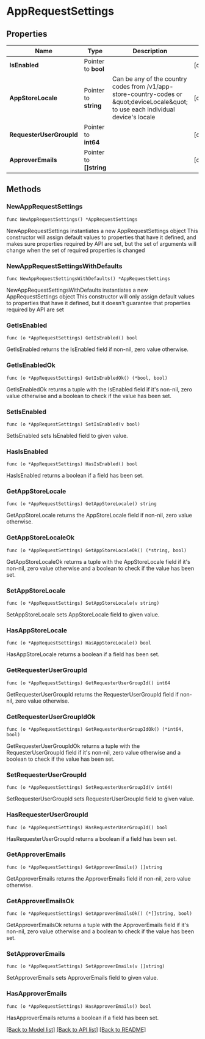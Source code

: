 # AppRequestSettings

## Properties

Name | Type | Description | Notes
------------ | ------------- | ------------- | -------------
**IsEnabled** | Pointer to **bool** |  | [optional] 
**AppStoreLocale** | Pointer to **string** | Can be any of the country codes from /v1/app-store-country-codes or \&quot;deviceLocale\&quot; to use each individual device&#39;s locale | [optional] 
**RequesterUserGroupId** | Pointer to **int64** |  | [optional] 
**ApproverEmails** | Pointer to **[]string** |  | [optional] 

## Methods

### NewAppRequestSettings

`func NewAppRequestSettings() *AppRequestSettings`

NewAppRequestSettings instantiates a new AppRequestSettings object
This constructor will assign default values to properties that have it defined,
and makes sure properties required by API are set, but the set of arguments
will change when the set of required properties is changed

### NewAppRequestSettingsWithDefaults

`func NewAppRequestSettingsWithDefaults() *AppRequestSettings`

NewAppRequestSettingsWithDefaults instantiates a new AppRequestSettings object
This constructor will only assign default values to properties that have it defined,
but it doesn't guarantee that properties required by API are set

### GetIsEnabled

`func (o *AppRequestSettings) GetIsEnabled() bool`

GetIsEnabled returns the IsEnabled field if non-nil, zero value otherwise.

### GetIsEnabledOk

`func (o *AppRequestSettings) GetIsEnabledOk() (*bool, bool)`

GetIsEnabledOk returns a tuple with the IsEnabled field if it's non-nil, zero value otherwise
and a boolean to check if the value has been set.

### SetIsEnabled

`func (o *AppRequestSettings) SetIsEnabled(v bool)`

SetIsEnabled sets IsEnabled field to given value.

### HasIsEnabled

`func (o *AppRequestSettings) HasIsEnabled() bool`

HasIsEnabled returns a boolean if a field has been set.

### GetAppStoreLocale

`func (o *AppRequestSettings) GetAppStoreLocale() string`

GetAppStoreLocale returns the AppStoreLocale field if non-nil, zero value otherwise.

### GetAppStoreLocaleOk

`func (o *AppRequestSettings) GetAppStoreLocaleOk() (*string, bool)`

GetAppStoreLocaleOk returns a tuple with the AppStoreLocale field if it's non-nil, zero value otherwise
and a boolean to check if the value has been set.

### SetAppStoreLocale

`func (o *AppRequestSettings) SetAppStoreLocale(v string)`

SetAppStoreLocale sets AppStoreLocale field to given value.

### HasAppStoreLocale

`func (o *AppRequestSettings) HasAppStoreLocale() bool`

HasAppStoreLocale returns a boolean if a field has been set.

### GetRequesterUserGroupId

`func (o *AppRequestSettings) GetRequesterUserGroupId() int64`

GetRequesterUserGroupId returns the RequesterUserGroupId field if non-nil, zero value otherwise.

### GetRequesterUserGroupIdOk

`func (o *AppRequestSettings) GetRequesterUserGroupIdOk() (*int64, bool)`

GetRequesterUserGroupIdOk returns a tuple with the RequesterUserGroupId field if it's non-nil, zero value otherwise
and a boolean to check if the value has been set.

### SetRequesterUserGroupId

`func (o *AppRequestSettings) SetRequesterUserGroupId(v int64)`

SetRequesterUserGroupId sets RequesterUserGroupId field to given value.

### HasRequesterUserGroupId

`func (o *AppRequestSettings) HasRequesterUserGroupId() bool`

HasRequesterUserGroupId returns a boolean if a field has been set.

### GetApproverEmails

`func (o *AppRequestSettings) GetApproverEmails() []string`

GetApproverEmails returns the ApproverEmails field if non-nil, zero value otherwise.

### GetApproverEmailsOk

`func (o *AppRequestSettings) GetApproverEmailsOk() (*[]string, bool)`

GetApproverEmailsOk returns a tuple with the ApproverEmails field if it's non-nil, zero value otherwise
and a boolean to check if the value has been set.

### SetApproverEmails

`func (o *AppRequestSettings) SetApproverEmails(v []string)`

SetApproverEmails sets ApproverEmails field to given value.

### HasApproverEmails

`func (o *AppRequestSettings) HasApproverEmails() bool`

HasApproverEmails returns a boolean if a field has been set.


[[Back to Model list]](../README.md#documentation-for-models) [[Back to API list]](../README.md#documentation-for-api-endpoints) [[Back to README]](../README.md)


